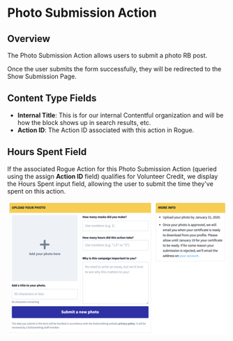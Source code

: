 # Photo Submission Action

## Overview

The Photo Submission Action allows users to submit a photo RB post.

<!-- ![Example Photo Submission Action](../../.gitbook/assets/...) -->

Once the user submits the form successfully, they will be redirected to the Show Submission Page.

## Content Type Fields

-   **Internal Title**: This is for our internal Contentful organization and will be how the block shows up in search results, etc.
-   **Action ID**: The Action ID associated with this action in Rogue.
    <!-- ... -->

## Hours Spent Field

If the associated Rogue Action for this Photo Submission Action (queried using the assign **Action ID** field) qualifies for Volunteer Credit, we display the Hours Spent input field, allowing the user to submit the time they've spent on this action.

![Example Photo Submission Action With Hours Spent Field](../../.gitbook/assets/photo-submission-action-hours-spent.png)

